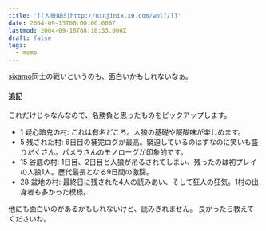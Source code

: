 ```yaml
---
title: '[[人狼BBS|http://ninjinix.x0.com/wolf/]]'
date: 2004-09-13T00:00:00.000Z
lastmod: 2004-09-16T08:18:33.000Z
draft: false
tags:
  - memo
---
```


[sixamo](http://phonondrive.com/sixamo/)同士の戦いというのも、面白いかもしれないなぁ。

#### 追記

これだけじゃなんなので、名勝負と思ったものをピックアップします。

* 1 疑心暗鬼の村: これは有名どころ。人狼の基礎や醍醐味が楽しめます。
* 5 残された村: 6日目の補完ログが最高。緊迫しているのはずなのに笑いも盛りだくさん。パメラさんのモノローグが印象的です。
* 15 谷底の村: 1日目、2日目と人狼が吊るされてしまい、残ったのは初プレイの人狼1人。歴代最長となる9日間の激闘。
* 28 盆地の村: 最終日に残された4人の読みあい、そして狂人の狂気。1村の出身者も多かった模様。

他にも面白いのがあるかもしれないけど、読みきれません。 良かったら教えてくださいね。
